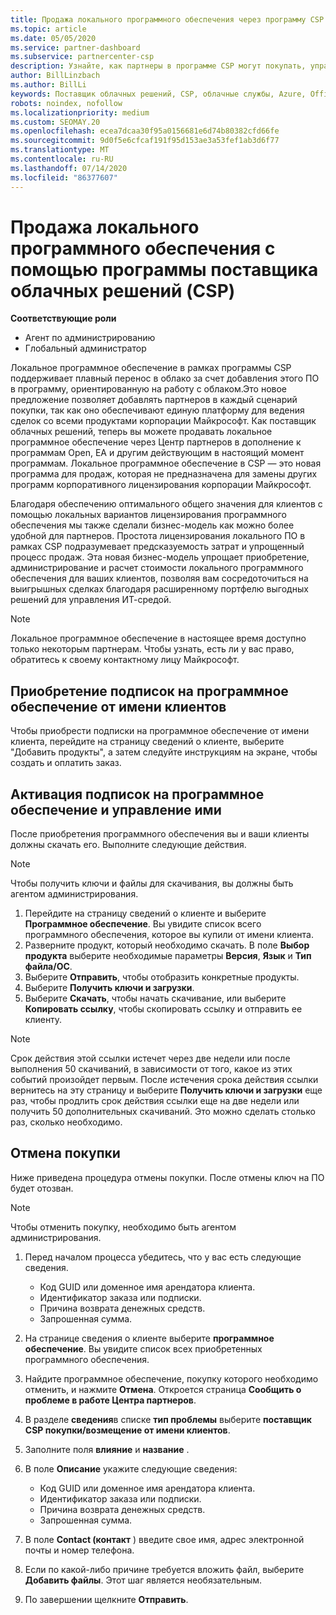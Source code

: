 ```yaml
---
title: Продажа локального программного обеспечения через программу CSP
ms.topic: article
ms.date: 05/05/2020
ms.service: partner-dashboard
ms.subservice: partnercenter-csp
description: Узнайте, как партнеры в программе CSP могут покупать, управлять, продавать и отменять локальные подписки на программное обеспечение от имени клиентов в центре партнеров.
author: BillLinzbach
ms.author: BillLi
keywords: Поставщик облачных решений, CSP, облачные службы, Azure, Office 365, Dynamics, партнер CSP, продажа в CSP, прямой партнер, прямой партнер CSP, непрямой торговый посредник CSP, прямой CSP, непрямой CSP, прямая модель, непрямая модель, непрямой торговый посредник, непрямой поставщик, поставщик, дистрибьютор, программа поставщиков облачных решений
robots: noindex, nofollow
ms.localizationpriority: medium
ms.custom: SEOMAY.20
ms.openlocfilehash: ecea7dcaa30f95a0156681e6d74b80382cfd66fe
ms.sourcegitcommit: 9d0f5e6cfcaf191f95d153ae3a53fef1ab3d6f77
ms.translationtype: MT
ms.contentlocale: ru-RU
ms.lasthandoff: 07/14/2020
ms.locfileid: "86377607"
---
```

# <a name="sell-on-premise-software-through-the-cloud-solution-provider-csp-program"></a>Продажа локального программного обеспечения с помощью программы поставщика облачных решений (CSP)

**Соответствующие роли**

- Агент по администрированию
- Глобальный администратор

Локальное программное обеспечение в рамках программы CSP поддерживает плавный перенос в облако за счет добавления этого ПО в программу, ориентированную на работу с облаком.Это новое предложение позволяет добавлять партнеров в каждый сценарий покупки, так как оно обеспечивают единую платформу для ведения сделок со всеми продуктами корпорации Майкрософт. Как поставщик облачных решений, теперь вы можете продавать локальное программное обеспечение через Центр партнеров в дополнение к программам Open, EA и другим действующим в настоящий момент программам. Локальное программное обеспечение в CSP — это новая программа для продаж, которая не предназначена для замены других программ корпоративного лицензирования корпорации Майкрософт. 
 
Благодаря обеспечению оптимального общего значения для клиентов с помощью локальных вариантов лицензирования программного обеспечения мы также сделали бизнес-модель как можно более удобной для партнеров. Простота лицензирования локального ПО в рамках CSP подразумевает предсказуемость затрат и упрощенный процесс продаж. Эта новая бизнес-модель упрощает приобретение, администрирование и расчет стоимости локального программного обеспечения для ваших клиентов, позволяя вам сосредоточиться на выигрышных сделках благодаря расширенному портфелю выгодных решений для управления ИТ-средой. 

>[!NOTE]
>Локальное программное обеспечение в настоящее время доступно только некоторым партнерам. Чтобы узнать, есть ли у вас право, обратитесь к своему контактному лицу Майкрософт. 


## <a name="buy-software-subscriptions-on-behalf-of-customers"></a>Приобретение подписок на программное обеспечение от имени клиентов

Чтобы приобрести подписки на программное обеспечение от имени клиента, перейдите на страницу сведений о клиенте, выберите "Добавить продукты", а затем следуйте инструкциям на экране, чтобы создать и оплатить заказ.

## <a name="activate-and-manage-software-subscriptions"></a>Активация подписок на программное обеспечение и управление ими

После приобретения программного обеспечения вы и ваши клиенты должны скачать его. Выполните следующие действия. 

>[!NOTE]
>Чтобы получить ключи и файлы для скачивания, вы должны быть агентом администрирования. 

1. Перейдите на страницу сведений о клиенте и выберите **Программное обеспечение**. Вы увидите список всего программного обеспечения, которое вы купили от имени клиента. 
2.  Разверните продукт, который необходимо скачать. В поле **Выбор продукта** выберите необходимые параметры **Версия**, **Язык** и **Тип файла/ОС**. 
3.  Выберите **Отправить**, чтобы отобразить конкретные продукты. 
4.  Выберите **Получить ключи и загрузки**. 
5.  Выберите **Скачать**, чтобы начать скачивание, или выберите **Копировать ссылку**, чтобы скопировать ссылку и отправить ее клиенту. 

>[!NOTE]
>Срок действия этой ссылки истечет через две недели или после выполнения 50 скачиваний, в зависимости от того, какое из этих событий произойдет первым. После истечения срока действия ссылки вернитесь на эту страницу и выберите **Получить ключи и загрузки** еще раз, чтобы продлить срок действия ссылки еще на две недели или получить 50 дополнительных скачиваний. Это можно сделать столько раз, сколько необходимо. 


## <a name="cancel-a-purchase"></a>Отмена покупки
Ниже приведена процедура отмены покупки. После отмены ключ на ПО будет отозван. 

>[!NOTE]
>Чтобы отменить покупку, необходимо быть агентом администрирования. 

1.  Перед началом процесса убедитесь, что у вас есть следующие сведения. 
    -   Код GUID или доменное имя арендатора клиента.
    -   Идентификатор заказа или подписки.
    -   Причина возврата денежных средств.
    -   Запрошенная сумма.

2.  На странице сведения о клиенте выберите **программное обеспечение**. Вы увидите список всех приобретенных программного обеспечения. 

3.  Найдите программное обеспечение, покупку которого необходимо отменить, и нажмите **Отмена**. Откроется страница **Сообщить о проблеме в работе Центра партнеров**. 

4.  В разделе **сведения**в списке **тип проблемы** выберите **поставщик CSP покупки/возмещение от имени клиентов**.

5.  Заполните поля **влияние** и **название** . 

6.  В поле **Описание** укажите следующие сведения: 
    -   Код GUID или доменное имя арендатора клиента.
    -   Идентификатор заказа или подписки.
    -   Причина возврата денежных средств.
    -   Запрошенная сумма.

7.  В поле **Contact (контакт** ) введите свое имя, адрес электронной почты и номер телефона. 

8.  Если по какой-либо причине требуется вложить файл, выберите **Добавить файлы**. Этот шаг является необязательным. 

9.  По завершении щелкните **Отправить**.